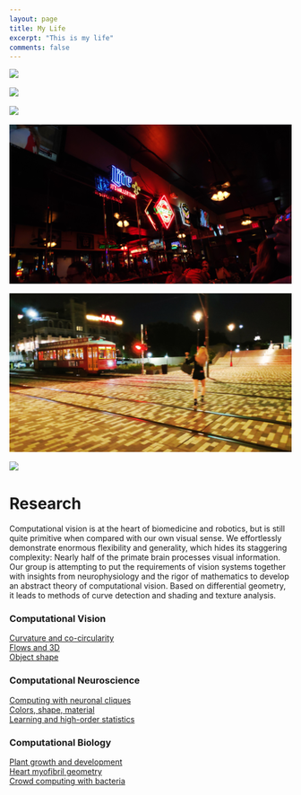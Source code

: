```yaml
---
layout: page
title: My Life
excerpt: "This is my life"
comments: false
---
```


![](IMG_20190502_112445.jpg)

![](IMG_20190502_123019.jpg)

![](IMG_20190517_131733.jpg)

![](IMG_20190517_194619.jpg)

![](IMG_20190517_215633.jpg)

![](IMG_20190808_125018.jpg)

<body>
    <link rel="stylesheet" href="styles/reset.css">
    <link rel="stylesheet" href="styles/style.css">
      <div id="content">
        <h1>Research</h1>
        <p>Computational vision is at the heart of biomedicine and robotics, but is still quite primitive when compared with our own visual sense. We effortlessly demonstrate enormous flexibility and generality, which hides its staggering complexity: Nearly half of the primate brain processes visual information. Our group is attempting to put the requirements of vision systems together with insights from neurophysiology and the rigor of mathematics to develop an abstract theory of computational vision.  Based on differential geometry, it leads to methods of curve detection and shading and texture analysis.</p>
        <h3 id="first-group-name">Computational Vision</h3>
        <div id="project-thumbnails"><a href="projects/cocircularity.html" style="background-image: url(img/projects/cocircularity.png)" class="project-link">
            <div class="description">Curvature and co-circularity</div></a><a href="projects/flows_3D.html" style="background-image: url(img/projects/flows_3D.png)" class="project-link">
            <div class="description">Flows and 3D</div></a><a href="projects/object_shape.html" style="background-image: url(img/projects/object_shape.png)" class="project-link">
            <div class="description">Object shape</div></a>
        </div>
        <h3 id="second-group-name">Computational Neuroscience</h3>
        <div id="project-thumbnails"><a href="projects/neuronal_cliques.html" style="background-image: url(img/projects/neuronal_cliques.png)" class="project-link">
            <div class="description">Computing with neuronal cliques</div></a><a href="projects/colors_shape_material.html" style="background-image: url(img/projects/colors_shape_material.png)" class="project-link">
            <div class="description">Colors, shape, material</div></a><a href="projects/learning.html" style="background-image: url(img/projects/learning.png)" class="project-link">
            <div class="description">Learning and high-order statistics</div></a>
        </div>
        <h3 id="second-group-name">Computational Biology</h3>
        <div id="project-thumbnails"><a href="projects/plant_growth.html" style="background-image: url(img/projects/plant_growth.png)" class="project-link">
            <div class="description">Plant growth and development</div></a><a href="projects/myofibril_geometry.html" style="background-image: url(img/projects/myofibril_geometry.png)" class="project-link">
            <div class="description">Heart myofibril geometry</div></a><a href="projects/bacteria.html" style="background-image: url(img/projects/bacteria.png)" class="project-link">
            <div class="description">Crowd computing with bacteria</div></a>
        </div>
      </div>
    </div>
    <script src="http://ajax.googleapis.com/ajax/libs/jquery/1.9.1/jquery.min.js"></script>
    <script src="scripts/index.js"></script>
</body>
